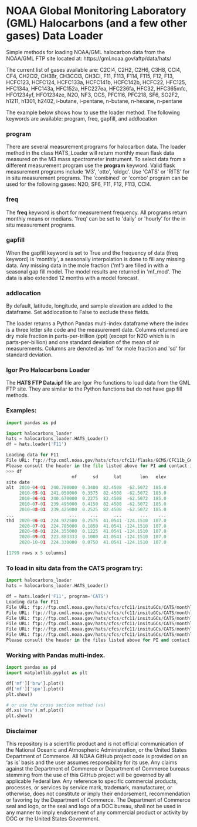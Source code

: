 <h1>NOAA Global Monitoring Laboratory (GML) Halocarbons (and a few other gases) Data Loader</h1>

<p>Simple methods for loading NOAA/GML halocarbon data from the NOAA/GML FTP site located at: https://gml.noaa.gov/aftp/data/hats/</p>

<p>The current list of gases available are: C2Cl4, C2H2, C2H6, C3H8, CCl4, CF4, CH2Cl2, CH3Br, CH3CCl3, CH3Cl, F11, F113,
 F114, F115, F12, F13, HCFC123, HCFC124, HCFC133a, HCFC141b, HCFC142b, HCFC22, HFC125, HFC134a, HFC143a, HFC152a, HFC227ea,
 HFC236fa, HFC32, HFC365mfc, HFO1234yf, HFO1234ze, N2O, NF3, OCS, PFC116, PFC218, SF6, SO2F2, h1211, h1301, h2402,
 i-butane, i-pentane, n-butane, n-hexane, n-pentane</p>

<p>The example below shows how to use the loader method. The following keywords are available: program, freq, gapfill, and addlocation</p>

<h3>program</h3>
<p>There are several measurement programs for halocarbon data. The loader method in the class HATS_Loader will return monthly mean flask data measured on the M3 mass spectrometer instrument. To select data from a different measurement program use the <strong>program</strong> keyword. Valid flask measurement programs include 'M3', 'otto', 'oldgc'. Use 'CATS' or 'RITS' for in situ measurement programs. The 'combined' or 'combo' program can be used for the following gases: N2O, SF6, F11, F12, F113, CCl4.</p>

<h3>freq</h3>
<p>The <strong>freq</strong> keyword is short for measurement frequency. All programs return monthly means or medians. 'freq' can be set to 'daily' or 'hourly' for the in situ measurement programs.</p>

<h3>gapfill</h3>
<p>When the gapfill keyword is set to True and the frequency of data (freq keyword) is 'monthly', a seasonally interpolation is done to fill any missing data. Any missing data in the mole fraction ('mf') are filled in with a seasonal gap fill model. The 
model results are returned in 'mf_mod'. The data is also extended 12 months with a model forecast.</p>

<h3>addlocation</h3>
<p>By default, latitude, longitude, and sample elevation are added to the dataframe. Set
addlocation to False to exclude these fields.</p>

<p>The loader returns a Python Pandas multi-index dataframe where the index is a three letter site code and the measurement date. Columns returned are dry mole fraction in parts-per-trillion (ppt) (except for N2O which is in parts-per-billion) and one standard deviation of the mean of air measurements. Columns are denoted as 'mf' for mole fraction and 'sd' for standard deviation.</p>

<h3>Igor Pro Halocarbons Loader</h3>
<p>The <strong>HATS FTP Data.ipf</strong> file are Igor Pro functions to load data from the GML FTP site. They are similar to the Python functions but do not have gap fill methods.</p>

<h3>Examples:</h3>

```python
import pandas as pd

import halocarbons_loader
hats = halocarbons_loader.HATS_Loader()
df = hats.loader('F11')

Loading data for F11
File URL: ftp://ftp.cmdl.noaa.gov/hats/cfcs/cfc11/flasks/GCMS/CFC11b_GCMS_flask.txt
Please consult the header in the file listed above for PI and contact information.
>>> df
                         mf      sd      lat       lon   elev
site date                                                    
alt  2010-04-01  240.780000  0.3400  82.4508  -62.5072  185.0
     2010-05-01  241.050000  0.3575  82.4508  -62.5072  185.0
     2010-06-01  240.670000  0.2275  82.4508  -62.5072  185.0
     2010-07-01  239.495000  0.4150  82.4508  -62.5072  185.0
     2010-08-01  239.425000  0.2525  82.4508  -62.5072  185.0
...                     ...     ...      ...       ...    ...
thd  2020-06-01  224.972500  0.2575  41.0541 -124.1510  107.0
     2020-07-01  224.785000  0.1850  41.0541 -124.1510  107.0
     2020-08-01  224.355000  0.1225  41.0541 -124.1510  107.0
     2020-09-01  223.883333  0.1000  41.0541 -124.1510  107.0
     2020-10-01  224.330000  0.0750  41.0541 -124.1510  107.0

[1799 rows x 5 columns]
```

<h3>To load in situ data from the CATS program try:</h3>

```python
import halocarbons_loader
hats = halocarbons_loader.HATS_Loader()

df = hats.loader('F11', program='CATS')
Loading data for F11
File URL: ftp://ftp.cmdl.noaa.gov/hats/cfcs/cfc11/insituGCs/CATS/monthly/brw_F11_MM.dat
File URL: ftp://ftp.cmdl.noaa.gov/hats/cfcs/cfc11/insituGCs/CATS/monthly/nwr_F11_MM.dat
File URL: ftp://ftp.cmdl.noaa.gov/hats/cfcs/cfc11/insituGCs/CATS/monthly/mlo_F11_MM.dat
File URL: ftp://ftp.cmdl.noaa.gov/hats/cfcs/cfc11/insituGCs/CATS/monthly/smo_F11_MM.dat
File URL: ftp://ftp.cmdl.noaa.gov/hats/cfcs/cfc11/insituGCs/CATS/monthly/spo_F11_MM.dat
File URL: ftp://ftp.cmdl.noaa.gov/hats/cfcs/cfc11/insituGCs/CATS/monthly/sum_F11_MM.dat
Please consult the header in the files listed above for PI and contact information.
```

<h3>Working with Pandas multi-index.</h3>

```python
import pandas as pd
import matplotlib.pyplot as plt

df['mf']['brw'].plot()
df['mf']['spo'].plot()
plt.show()

# or use the cross section method (xs)
df.xs('brw').mf.plot()
plt.show()
```


<h3>Disclaimer</h3>
<p>This repository is a scientific product and is not official communication of the National Oceanic and Atmospheric Administration, or the United States Department of Commerce. All NOAA GitHub project code is provided on an ‘as is’ basis and the user assumes responsibility for its use. Any claims against the Department of Commerce or Department of Commerce bureaus stemming from the use of this GitHub project will be governed by all applicable Federal law. Any reference to specific commercial products, processes, or services by service mark, trademark, manufacturer, or otherwise, does not constitute or imply their endorsement, recommendation or favoring by the Department of Commerce. The Department of Commerce seal and logo, or the seal and logo of a DOC bureau, shall not be used in any manner to imply endorsement of any commercial product or activity by DOC or the United States Government.</p>
